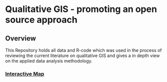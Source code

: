 # Qualitative GIS - promoting an open source approach

## Overview

This Repository holds all data and R-code which was used in the process of  
reviewing the current literature on qualitative GIS and gives a in depth view 
on the applied data analysis methodology. 


### [Interactive Map](http://mccoy.geogr.uni-jena.de:3838/jannes/cluster_map/)
